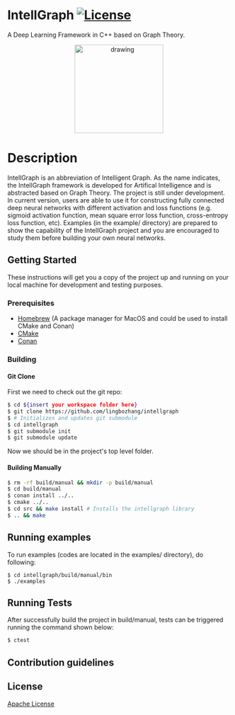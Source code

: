 # IntellGraph [![License](https://img.shields.io/badge/License-Apache%202.0-blue.svg)](https://opensource.org/licenses/Apache-2.0)

A Deep Learning Framework in C++ based on Graph Theory.

<p style="text-align:center;"><img src="doc/incubation.png" alt="drawing"  width="200"/>

# Description
IntellGraph is an abbreviation of Intelligent Graph. As the name indicates, the IntellGraph framework is developed for Artifical Intelligence and is abstracted 
based on Graph Theory. The project is still under development. In current version, users are able to use it for constructing fully connected deep neural networks 
with different activation and loss functions (e.g. sigmoid activation function, mean square error loss function, cross-entropy loss function, etc). Examples 
(in the example/ directory) are prepared to show the capability of the IntellGraph project and you are encouraged to study them before building your own neural 
networks.

## Getting Started

These instructions will get you a copy of the project up and running on your local machine for development and testing purposes.

### Prerequisites
* [Homebrew](https://brew.sh) (A package manager for MacOS and could be used to install CMake and Conan)
* [CMake](https://cmake.org)
* [Conan](https://conan.io)

### Building

#### Git Clone

First we need to check out the git repo:

```bash
$ cd ${insert your workspace folder here}
$ git clone https://github.com/lingbozhang/intellgraph
$ # Initializes and updates git submodule
$ cd intellgraph
$ git submodule init
$ git submodule update
```

Now we should be in the project's top level folder. 

#### Building Manually

```bash
$ rm -rf build/manual && mkdir -p build/manual
$ cd build/manual
$ conan install ../..
$ cmake ../..
$ cd src && make install # Installs the intellgraph library
$ .. && make
```
## Running examples
To run examples (codes are located in the examples/ directory), do following:
```
$ cd intellgraph/build/manual/bin
$ ./examples
```

## Running Tests
After successfully build the project in build/manual, tests can be triggered
running the command shown below:
```bash
$ ctest
```

## Contribution guidelines

## License
[Apache License](LICENSE)
